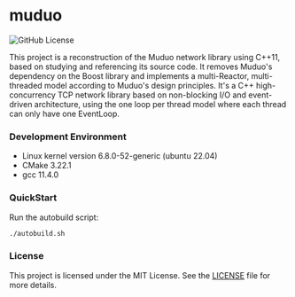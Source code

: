 # muduo
![GitHub License](https://img.shields.io/github/license/xykCs/muduo?color=%23FFFF00)

This project is a reconstruction of the Muduo network library using C++11, based on studying and referencing its source code. It removes Muduo's dependency on the Boost library and implements a multi-Reactor, multi-threaded model according to Muduo's design principles. It's a C++ high-concurrency TCP network library based on non-blocking I/O and event-driven architecture, using the one loop per thread model where each thread can only have one EventLoop.

### Development Environment
- Linux kernel version 6.8.0-52-generic (ubuntu 22.04)
- CMake 3.22.1
- gcc 11.4.0

### QuickStart
Run the autobuild script:
```sh
./autobuild.sh
```

### License
This project is licensed under the MIT License. See the [LICENSE](./LICENSE) file for more details.

